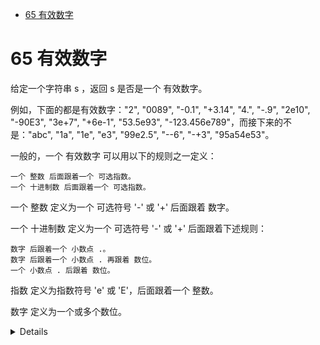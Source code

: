<!--toc:start-->
- [65 有效数字](#65-有效数字)
<!--toc:end-->

# 65 有效数字

给定一个字符串 s ，返回 s 是否是一个 有效数字。

例如，下面的都是有效数字："2", "0089", "-0.1", "+3.14", "4.", "-.9", "2e10", "-90E3", "3e+7", "+6e-1", "53.5e93", "-123.456e789"，而接下来的不是："abc", "1a", "1e", "e3", "99e2.5", "--6", "-+3", "95a54e53"。

一般的，一个 有效数字 可以用以下的规则之一定义：

    一个 整数 后面跟着一个 可选指数。
    一个 十进制数 后面跟着一个 可选指数。

一个 整数 定义为一个 可选符号 '-' 或 '+' 后面跟着 数字。

一个 十进制数 定义为一个 可选符号 '-' 或 '+' 后面跟着下述规则：

    数字 后跟着一个 小数点 .。
    数字 后跟着一个 小数点 . 再跟着 数位。
    一个 小数点 . 后跟着 数位。

指数 定义为指数符号 'e' 或 'E'，后面跟着一个 整数。

数字 定义为一个或多个数位。

<details>

```cpp
class Solution {
    enum State{
        STATE_INITIAL,
        STATE_INT_SIGN,
        STATE_INTEGER,
        STATE_POINT,
        STATE_POINT_WITHOUT_INT,
        STATE_FRACTION,
        STATE_EXP,
        STATE_EXP_SIGN,
        STATE_EXP_NUMBER,
        STATE_END
    };
    enum CharType{
        CHAR_NUMBER,
        CHAR_EXP,
        CHAR_POINT,
        CHAR_SIGN,
        CHAR_ILLEGAL
    };
    CharType toCharType(char ch){
        if(ch>='0'&&ch<='9'){
            return CHAR_NUMBER;
        }
        else if(ch=='e'||ch=='E'){
            return CHAR_EXP;
        }else if(ch=='.'){
            return CHAR_POINT;
        }else if(ch=='+'||ch=='-'){
            return CHAR_SIGN;
        }else{
            return CHAR_ILLEGAL;
        }
    }
public:
    bool isNumber(string s) {
        unordered_map<State,unordered_map<CharType,State>> map{
            {
                STATE_INITIAL,{
                    {CHAR_NUMBER,STATE_INTEGER},
                    {CHAR_POINT,STATE_POINT_WITHOUT_INT},
                    {CHAR_SIGN,STATE_INT_SIGN},
                }
            },{
                STATE_INT_SIGN,{
                    {CHAR_NUMBER,STATE_INTEGER},
                    {CHAR_POINT,STATE_POINT_WITHOUT_INT},
                }
            },
            {
                STATE_INTEGER,{
                    {CHAR_NUMBER,STATE_INTEGER},
                    {CHAR_POINT,STATE_POINT},
                    {CHAR_EXP,STATE_EXP},
                }
            },
            {
                STATE_EXP,{
                    {CHAR_NUMBER,STATE_EXP_NUMBER},
                    {CHAR_SIGN,STATE_EXP_SIGN},
                }
            },
            {
                STATE_POINT,{
                    {CHAR_EXP,STATE_EXP},
                    {CHAR_NUMBER,STATE_FRACTION},
                }
            },
            {
                STATE_FRACTION,{
                    {CHAR_NUMBER,STATE_FRACTION},
                    {CHAR_EXP,STATE_EXP},
                }
            },
            {
                STATE_EXP_SIGN,{
                    {CHAR_NUMBER,STATE_EXP_NUMBER},
                }
            },
            {
                STATE_EXP_NUMBER,{
                    {CHAR_NUMBER,STATE_EXP_NUMBER}
                }
            },
            {
                STATE_POINT_WITHOUT_INT,{
                    {CHAR_NUMBER,STATE_FRACTION}
                }
            }
        };
        int len=s.length();
        State st=STATE_INITIAL;
        for(int i=0;i<len;i++){
            CharType t=toCharType(s[i]);
            if(map[st].find(t)==map[st].end()){
                return false;
            }else{
                st=map[st][t];
            }
        }
        return st==STATE_INTEGER || st==STATE_POINT||st==STATE_FRACTION|| st==STATE_END||st==STATE_EXP_NUMBER;
    }
};
```

</details>
